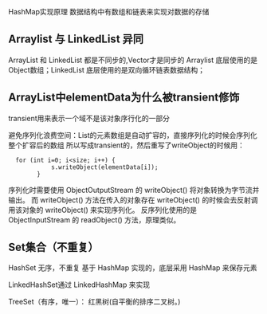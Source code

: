 HashMap实现原理
数据结构中有数组和链表来实现对数据的存储



Arraylist 与 LinkedList 异同
-------------------------
ArrayList 和 LinkedList 都是不同步的,Vector才是同步的
Arraylist 底层使用的是Object数组；LinkedList 底层使用的是双向循环链表数据结构；


ArrayList中elementData为什么被transient修饰
------------------------------------
transient用来表示一个域不是该对象序行化的一部分

避免序列化浪费空间：List的元素数组是自动扩容的，直接序列化的时候会序列化整个扩容后的数组
所以写成transient的，然后重写了writeObject的时候用：
```
  for (int i=0; i<size; i++) {
            s.writeObject(elementData[i]);
        }
```

序列化时需要使用 ObjectOutputStream 的 writeObject() 将对象转换为字节流并输出。
而 writeObject() 方法在传入的对象存在 writeObject() 的时候会去反射调用该对象的 writeObject() 来实现序列化。
反序列化使用的是 ObjectInputStream 的 readObject() 方法，原理类似。









Set集合（不重复）
----------
HashSet 无序，不重复  基于 HashMap 实现的，底层采用 HashMap 来保存元素

LinkedHashSet通过 LinkedHashMap 来实现

TreeSet（有序，唯一）： 红黑树(自平衡的排序二叉树。)

